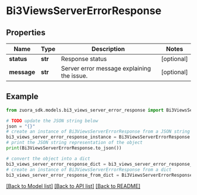 # Bi3ViewsServerErrorResponse


## Properties

Name | Type | Description | Notes
------------ | ------------- | ------------- | -------------
**status** | **str** | Response status | [optional] 
**message** | **str** | Server error message explaining the issue. | [optional] 

## Example

```python
from zuora_sdk.models.bi3_views_server_error_response import Bi3ViewsServerErrorResponse

# TODO update the JSON string below
json = "{}"
# create an instance of Bi3ViewsServerErrorResponse from a JSON string
bi3_views_server_error_response_instance = Bi3ViewsServerErrorResponse.from_json(json)
# print the JSON string representation of the object
print(Bi3ViewsServerErrorResponse.to_json())

# convert the object into a dict
bi3_views_server_error_response_dict = bi3_views_server_error_response_instance.to_dict()
# create an instance of Bi3ViewsServerErrorResponse from a dict
bi3_views_server_error_response_from_dict = Bi3ViewsServerErrorResponse.from_dict(bi3_views_server_error_response_dict)
```
[[Back to Model list]](../README.md#documentation-for-models) [[Back to API list]](../README.md#documentation-for-api-endpoints) [[Back to README]](../README.md)


